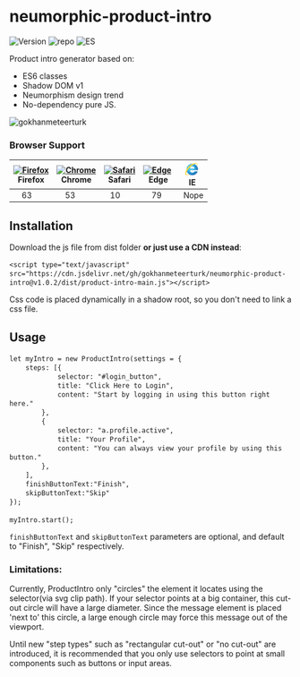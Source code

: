 # neumorphic-product-intro
![Version](https://img.shields.io/badge/Version-v1.0.2-yellow) 
![repo](https://img.shields.io/badge/Status-Active-success)
![ES](https://img.shields.io/badge/JavaScript%20Version-ES%206-blue)

Product intro generator based on:
- ES6 classes
- Shadow DOM v1 
- Neumorphism design trend
- No-dependency pure JS.

![gokhanmeteerturk](https://user-images.githubusercontent.com/92143124/149730624-c549414a-e600-4466-ae8e-c261288e9da7.gif)


### Browser Support

| [<img src="https://raw.githubusercontent.com/alrra/browser-logos/master/src/firefox/firefox_48x48.png" alt="Firefox" width="24px" height="24px" />](https://github.com/alrra/browser-logos)</br>Firefox | [<img src="https://raw.githubusercontent.com/alrra/browser-logos/master/src/chrome/chrome_48x48.png" alt="Chrome" width="24px" height="24px" />](https://github.com/alrra/browser-logos)</br>Chrome | [<img src="https://raw.githubusercontent.com/alrra/browser-logos/master/src/safari/safari_48x48.png" alt="Safari" width="24px" height="24px" />](https://github.com/alrra/browser-logos)</br>Safari |  [<img src="https://raw.githubusercontent.com/alrra/browser-logos/master/src/edge/edge_48x48.png" alt="Edge" width="24px" height="24px" />](https://github.com/alrra/browser-logos)&nbsp;</br>&nbsp;&nbsp;Edge  &nbsp;|  [<img src="https://github.com/jepso-ci/browser-logos/blob/master/images/ie.svg" alt="IE" width="24px" height="24px" />](https://github.com/jepso-ci/browser-logos)&nbsp;</br>&nbsp;&nbsp;IE  &nbsp;|
| --------- | --------- | --------- | --------- | --------- |
|&nbsp;&nbsp;&nbsp;&nbsp;63 |&nbsp;&nbsp;&nbsp;&nbsp;53 |&nbsp;&nbsp;&nbsp;10 |&nbsp;&nbsp;&nbsp;&nbsp;79| &nbsp;Nope |

## Installation

Download the js file from dist folder <b>or just use a CDN instead</b>:

```HTML+ECR
<script type="text/javascript" src="https://cdn.jsdelivr.net/gh/gokhanmeteerturk/neumorphic-product-intro@v1.0.2/dist/product-intro-main.js"></script>
```

Css code is placed dynamically in a shadow root, so you don't need to link a css file. 


## Usage

```JS
let myIntro = new ProductIntro(settings = {
    steps: [{
            selector: "#login_button",
            title: "Click Here to Login",
            content: "Start by logging in using this button right here."
        },
        {
            selector: "a.profile.active",
            title: "Your Profile",
            content: "You can always view your profile by using this button."
        },
    ],
    finishButtonText:"Finish",
    skipButtonText:"Skip"
});

myIntro.start();
```

``` finishButtonText ``` and ``` skipButtonText ``` parameters are optional, and default to "Finish", "Skip" respectively.



### Limitations:

Currently, ProductIntro only "circles" the element it locates using the selector(via svg clip path). If your selector points at a big container, this cut-out circle will have a large diameter. Since the message element is placed 'next to' this circle, a large enough circle may force this message out of the viewport.

Until new "step types" such as "rectangular cut-out" or "no cut-out" are introduced, it is recommended that you only use selectors to point at small components such as buttons or input areas. 
